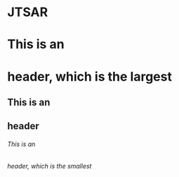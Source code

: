 # JTSAR
# This is an <h1> header, which is the largest
## This is an <h2> header
###### This is an <h6> header, which is the smallest
